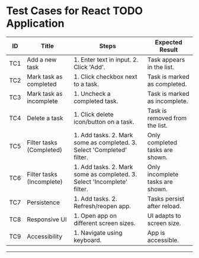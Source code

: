 # Test Cases for React TODO Application

| ID  | Title                        | Steps                                                                 | Expected Result                  |
|-----|------------------------------|-----------------------------------------------------------------------|----------------------------------|
| TC1 | Add a new task               | 1. Enter text in input. 2. Click 'Add'.                               | Task appears in the list.        |
| TC2 | Mark task as completed       | 1. Click checkbox next to a task.                                     | Task is marked as completed.     |
| TC3 | Mark task as incomplete      | 1. Uncheck a completed task.                                          | Task is marked as incomplete.    |
| TC4 | Delete a task                | 1. Click delete icon/button on a task.                                | Task is removed from the list.   |
| TC5 | Filter tasks (Completed)     | 1. Add tasks. 2. Mark some as completed. 3. Select 'Completed' filter.| Only completed tasks are shown.  |
| TC6 | Filter tasks (Incomplete)    | 1. Add tasks. 2. Mark some as completed. 3. Select 'Incomplete' filter.| Only incomplete tasks are shown. |
| TC7 | Persistence                  | 1. Add tasks. 2. Refresh/reopen app.                                  | Tasks persist after reload.      |
| TC8 | Responsive UI                | 1. Open app on different screen sizes.                                | UI adapts to screen size.        |
| TC9 | Accessibility                | 1. Navigate using keyboard.                             | App is accessible.               |

---
